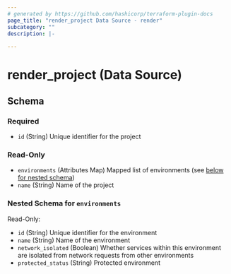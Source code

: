 ```yaml
---
# generated by https://github.com/hashicorp/terraform-plugin-docs
page_title: "render_project Data Source - render"
subcategory: ""
description: |-
  
---
```


# render_project (Data Source)





<!-- schema generated by tfplugindocs -->
## Schema

### Required

- `id` (String) Unique identifier for the project

### Read-Only

- `environments` (Attributes Map) Mapped list of environments (see [below for nested schema](#nestedatt--environments))
- `name` (String) Name of the project

<a id="nestedatt--environments"></a>
### Nested Schema for `environments`

Read-Only:

- `id` (String) Unique identifier for the environment
- `name` (String) Name of the environment
- `network_isolated` (Boolean) Whether services within this environment are isolated from network requests from other environments
- `protected_status` (String) Protected environment
